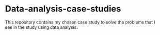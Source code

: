 # Data-analysis-case-studies
This repository contains my chosen case study to solve the problems that I see in the study using data analysis.
